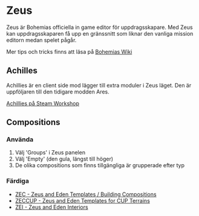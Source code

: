 # Zeus

Zeus är Bohemias officiella in game editor för uppdragsskapare.
Med Zeus kan uppdragsskaparen få upp en gränssnitt som liknar den vanliga mission editorn medan spelet pågår.

Mer tips och tricks finns att läsa på [Bohemias Wiki](https://community.bistudio.com/wiki/Arma_3_Zeus)

## Achilles

Achillies är en client side mod lägger till extra moduler i Zeus läget.
Den är uppföljaren till den tidigare modden Ares.

[Achillies på Steam Workshop](https://steamcommunity.com/sharedfiles/filedetails/?id=723217262)

## Compositions

### Använda

1. Välj 'Groups' i Zeus panelen
2. Välj 'Empty' (den gula, längst till höger)
3. De olika compositions som finns tillgängliga är grupperade efter typ

### Färdiga

* [ZEC - Zeus and Eden Templates / Building Compositions](https://steamcommunity.com/sharedfiles/filedetails/?id=642912021)
* [ZECCUP - Zeus and Eden Templates for CUP Terrains](https://steamcommunity.com/sharedfiles/filedetails/?id=750186990)
* [ZEI - Zeus and Eden Interiors](https://steamcommunity.com/sharedfiles/filedetails/?id=1251859358)
